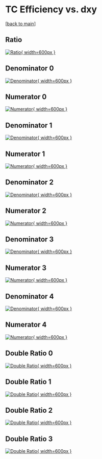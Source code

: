 # TC Efficiency vs. dxy

[[back to main](./)]



## Ratio

[![Ratio](../mtv/var/TC_xtr_321_-1_eff_dxy.png){ width=600px }](../mtv/var/TC_xtr_321_-1_eff_dxy.pdf)

## Denominator 0

[![Denominator](../mtv/den/TC_xtr_321_-1_eff_dxy_den0.png){ width=600px }](../mtv/den/TC_xtr_321_-1_eff_dxy_den0.pdf)

## Numerator 0

[![Numerator](../mtv/num/TC_xtr_321_-1_eff_dxy_num0.png){ width=600px }](../mtv/num/TC_xtr_321_-1_eff_dxy_num0.pdf)

## Denominator 1

[![Denominator](../mtv/den/TC_xtr_321_-1_eff_dxy_den1.png){ width=600px }](../mtv/den/TC_xtr_321_-1_eff_dxy_den1.pdf)

## Numerator 1

[![Numerator](../mtv/num/TC_xtr_321_-1_eff_dxy_num1.png){ width=600px }](../mtv/num/TC_xtr_321_-1_eff_dxy_num1.pdf)

## Denominator 2

[![Denominator](../mtv/den/TC_xtr_321_-1_eff_dxy_den2.png){ width=600px }](../mtv/den/TC_xtr_321_-1_eff_dxy_den2.pdf)

## Numerator 2

[![Numerator](../mtv/num/TC_xtr_321_-1_eff_dxy_num2.png){ width=600px }](../mtv/num/TC_xtr_321_-1_eff_dxy_num2.pdf)

## Denominator 3

[![Denominator](../mtv/den/TC_xtr_321_-1_eff_dxy_den3.png){ width=600px }](../mtv/den/TC_xtr_321_-1_eff_dxy_den3.pdf)

## Numerator 3

[![Numerator](../mtv/num/TC_xtr_321_-1_eff_dxy_num3.png){ width=600px }](../mtv/num/TC_xtr_321_-1_eff_dxy_num3.pdf)

## Denominator 4

[![Denominator](../mtv/den/TC_xtr_321_-1_eff_dxy_den4.png){ width=600px }](../mtv/den/TC_xtr_321_-1_eff_dxy_den4.pdf)

## Numerator 4

[![Numerator](../mtv/num/TC_xtr_321_-1_eff_dxy_num4.png){ width=600px }](../mtv/num/TC_xtr_321_-1_eff_dxy_num4.pdf)

## Double Ratio 0

[![Double Ratio](../mtv/ratio/TC_xtr_321_-1_eff_dxy_ratio0.png){ width=600px }](../mtv/ratio/TC_xtr_321_-1_eff_dxy_ratio0.pdf)

## Double Ratio 1

[![Double Ratio](../mtv/ratio/TC_xtr_321_-1_eff_dxy_ratio1.png){ width=600px }](../mtv/ratio/TC_xtr_321_-1_eff_dxy_ratio1.pdf)

## Double Ratio 2

[![Double Ratio](../mtv/ratio/TC_xtr_321_-1_eff_dxy_ratio2.png){ width=600px }](../mtv/ratio/TC_xtr_321_-1_eff_dxy_ratio2.pdf)

## Double Ratio 3

[![Double Ratio](../mtv/ratio/TC_xtr_321_-1_eff_dxy_ratio3.png){ width=600px }](../mtv/ratio/TC_xtr_321_-1_eff_dxy_ratio3.pdf)

